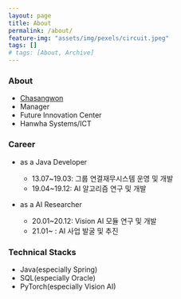```yaml
---
layout: page
title: About
permalink: /about/
feature-img: "assets/img/pexels/circuit.jpeg"
tags: []
# tags: [About, Archive]
---
```


### About
 - [Chasangwon](amaruak00@hanwha.com)
 - Manager
 - Future Innovation Center
 - Hanwha Systems/ICT

### Career
 - as a Java Developer
   - 13.07~19.03: 그룹 연결재무시스템 운영 및 개발
   - 19.04~19.12: AI 알고리즘 연구 및 개발

 - as a AI Researcher
   - 20.01~20.12: Vision AI 모듈 연구 및 개발
   - 21.01~ : AI 사업 발굴 및 추진

### Technical Stacks
 - Java(especially Spring)
 - SQL(especially Oracle)
 - PyTorch(especially Vision AI)
 
